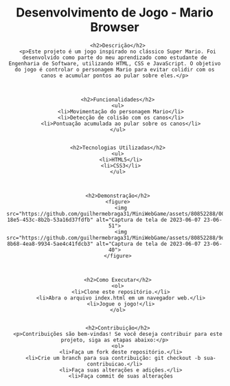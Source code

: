 
<body>
  <header>
    <h1>Desenvolvimento de Jogo - Mario Browser</h1>
  
    
      <h2>Descrição</h2>
      <p>Este projeto é um jogo inspirado no clássico Super Mario. Foi desenvolvido como parte do meu aprendizado como estudante de Engenharia de Software, utilizando HTML, CSS e JavaScript. O objetivo do jogo é controlar o personagem Mario para evitar colidir com os canos e acumular pontos ao pular sobre eles.</p>
  

 
      <h2>Funcionalidades</h2>
      <ul>
        <li>Movimentação do personagem Mario</li>
        <li>Detecção de colisão com os canos</li>
        <li>Pontuação acumulada ao pular sobre os canos</li>
      </ul>
  
 
      <h2>Tecnologias Utilizadas</h2>
      <ul>
        <li>HTML5</li>
        <li>CSS3</li>
      </ul>
 

  
      <h2>Demonstração</h2>
      <figure>
        <img src="https://github.com/guilhermebraga31/MiniWebGame/assets/80852288/00f073b4-18e5-453c-8b2b-53a16d37fdfb" alt="Captura de tela de 2023-06-07 23-06-51">
        <img src="https://github.com/guilhermebraga31/MiniWebGame/assets/80852288/9d8d6dfc-8b68-4ea8-9934-5ae4c41fdcb3" alt="Captura de tela de 2023-06-07 23-06-40">
      </figure>



      <h2>Como Executar</h2>
      <ol>
        <li>Clone este repositório.</li>
        <li>Abra o arquivo index.html em um navegador web.</li>
        <li>Jogue o jogo!</li>
      </ol>
  
 
      <h2>Contribuição</h2>
      <p>Contribuições são bem-vindas! Se você deseja contribuir para este projeto, siga as etapas abaixo:</p>
      <ol>
        <li>Faça um fork deste repositório.</li>
        <li>Crie um branch para sua contribuição: git checkout -b sua-contribuicao.</li>
        <li>Faça suas alterações e adições.</li>
        <li>Faça commit de suas alterações

